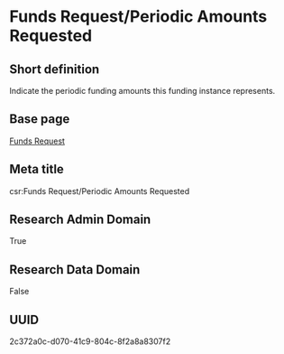 # Funds Request/Periodic Amounts Requested
## Short definition
Indicate the periodic funding amounts this funding instance represents.
## Base page
[Funds Request](../../Objects/Funds%20Request.md)
## Meta title
csr:Funds Request/Periodic Amounts Requested
## Research Admin Domain
True
## Research Data Domain
False
## UUID
2c372a0c-d070-41c9-804c-8f2a8a8307f2

